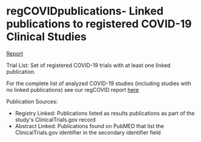 # regCOVIDpublications- Linked publications to registered COVID-19 Clinical Studies

[Report](https://lhncbc.github.io/r-snippets-bmi/regCOVID/regCOVIDpublications/regCOVIDpublications.html)

Trial List:
Set of registered COVID-19 trials with at least one linked publication.

For the complete list of analyzed COVID-19 studies (including studies with no linked publications) see our regCOVID report [here](https://lhncbc.github.io/r-snippets-bmi/regCOVID/regCovid_notebook2.html#overview_of_trials)

Publication Sources:
- Registry Linked: Publications listed as results publications as part of the study's ClinicalTrials.gov record
- Abstract Linked: Publications found on PubMED that list the ClinicalTrials.gov identifier in the secondary identifier field
